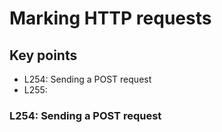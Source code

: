# Marking HTTP requests

## Key points
* L254: Sending a POST request
* L255: 


### L254: Sending a POST request

